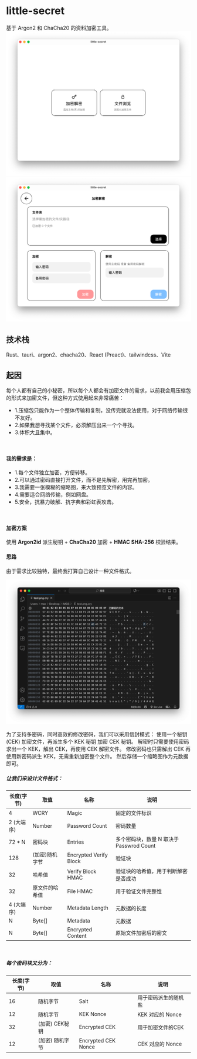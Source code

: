 # little-secret
基于 Argon2 和 ChaCha20 的资料加密工具。
![主界面](screenshot/001.png)
![加密解密](screenshot/002.png)

## 技术栈
Rust、tauri、argon2、chacha20、React (Preact)、tailwindcss、Vite

## 起因

每个人都有自己的小秘密，所以每个人都会有加密文件的需求，以前我会用压缩包的形式来加密文件，但这种方式使用起来非常痛苦：

- 1.压缩包只能作为一个整体传输和复制，没传完就没法使用，对于网络传输很不友好。
- 2.如果我想寻找某个文件，必须解压出来一个个寻找。
- 3.体积大且集中。

<br />

#### 我的需求是：

- 1.每个文件独立加密，方便转移。
- 2.可以通过密码直接打开文件，而不是先解密，用完再加密。
- 3.我需要一张模糊的缩略图，来大致预览文件的内容。
- 4.需要适合网络传输，例如网盘。
- 5.安全，抗暴力破解、抗字典和彩虹表攻击。

<br />


#### 加密方案
使用 __Argon2id__ 派生秘钥 + __ChaCha20__ 加密 + __HMAC SHA-256__ 校验结果。


#### 思路
由于需求比较独特，最终我打算自己设计一种文件格式。


![hex](screenshot/004.png)

为了支持多密码，同时高效的修改密码，我们可以采用信封模式： 使用一个秘钥 (CEK) 加密文件，再派生多个 KEK 秘钥 加密 CEK 秘钥。 解密时只需要使用密码求出一个 KEK，解出 CEK，再使用 CEK 解密文件。 修改密码也只需解出 CEK 再使用新密码派生 KEK，无需重新加密整个文件。 然后存储一个缩略图作为元数据即可。



##### 让我们来设计文件格式：


| 长度(字节)    | 取值       | 名称                     | 说明                            |
|-----------|----------|------------------------|-------------------------------|
| 4         | WCRY     | Magic                  | 固定的文件标识                       |
| 2   (大端序) | Number   | Password Count         | 密码数量                          |
| 72 * N    | 密码块      | Entries                | 多个密码块，数量 N 取决于 Passwrod Count |
| 128       | (加密)随机字节 | Encrypted Verify Block | 验证块                           |
| 32        | 哈希值      | Verify Block HMAC      | 验证块的哈希值，用于判断解密是否成功            |
| 32        | 原文件的哈希值  | File HMAC              | 用于验证文件完整性                     |
| 4   (大端序) | Number   | Metadata Length        | 元数据的长度                        |
| N         | Byte[]   | Metadata               | 元数据                           |
| N         | Byte[]   | Encrypted Content      | 原始文件加密后的密文                    |

<br/>

##### 每个密码块又分为：

| 长度(字节) | 取值         | 名称                     | 说明            |
|--------|------------|------------------------|---------------|
| 16     | 随机字节       | Salt                  | 用于密码派生的随机盐    |
| 12     | 随机字节       | KEK Nonce        | KEK 对应的 Nonce |
| 32     | (加密) CEK秘钥 | Encrypted CEK                | 用于加密文件的CEK    |
| 12     | (加密) 随机字节  | Encrypted CEK Nonce | CEK 对应的 Nonce |

<br/>

